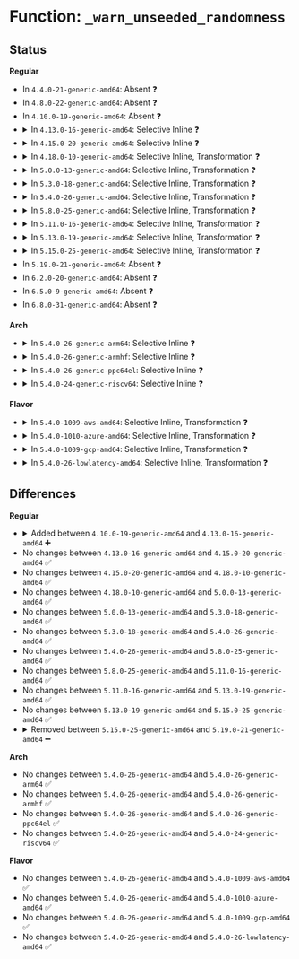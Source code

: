 # Function: <code>_warn_unseeded_randomness</code>

## Status
<b>Regular</b>
<ul>
<li>
In <code>4.4.0-21-generic-amd64</code>: Absent ❓
</li>
<li>
In <code>4.8.0-22-generic-amd64</code>: Absent ❓
</li>
<li>
In <code>4.10.0-19-generic-amd64</code>: Absent ❓
</li>
<li>
<details>
<summary>In <code>4.13.0-16-generic-amd64</code>: Selective Inline ❓</summary>

```c
void _warn_unseeded_randomness(const char * func_name, void * caller, void * * previous)
```

```json
{
  "name": "_warn_unseeded_randomness",
  "collision_type": "Unique Static",
  "inline_type": "Selective",
  "funcs": [
    {
      "addr": 18446744071584766992,
      "name": "_warn_unseeded_randomness",
      "external": false,
      "loc": "drivers/char/random.c:1478",
      "file": "drivers/char/random.c",
      "inline": "not declared, inlined",
      "caller_inline": [],
      "caller_func": [
        "drivers/char/random.c:get_random_u32",
        "drivers/char/random.c:get_random_u64",
        "drivers/char/random.c:get_random_bytes_arch"
      ]
    }
  ],
  "symbols": [
    {
      "addr": 18446744071584766992,
      "name": "_warn_unseeded_randomness",
      "section": ".text",
      "bind": "STB_LOCAL",
      "size": 71
    }
  ]
}
```
</details>
</li>
<li>
<details>
<summary>In <code>4.15.0-20-generic-amd64</code>: Selective Inline ❓</summary>

```c
void _warn_unseeded_randomness(const char * func_name, void * caller, void * * previous)
```

```json
{
  "name": "_warn_unseeded_randomness",
  "collision_type": "Unique Static",
  "inline_type": "Selective",
  "funcs": [
    {
      "addr": 18446744071585187088,
      "name": "_warn_unseeded_randomness",
      "external": false,
      "loc": "drivers/char/random.c:1477",
      "file": "drivers/char/random.c",
      "inline": "not declared, inlined",
      "caller_inline": [],
      "caller_func": [
        "drivers/char/random.c:get_random_u32",
        "drivers/char/random.c:get_random_u64",
        "drivers/char/random.c:get_random_bytes_arch"
      ]
    }
  ],
  "symbols": [
    {
      "addr": 18446744071585187088,
      "name": "_warn_unseeded_randomness",
      "section": ".text",
      "bind": "STB_LOCAL",
      "size": 71
    }
  ]
}
```
</details>
</li>
<li>
<details>
<summary>In <code>4.18.0-10-generic-amd64</code>: Selective Inline, Transformation ❓</summary>

```c
void _warn_unseeded_randomness(const char * func_name, void * caller, void * * previous)
```

```json
{
  "name": "_warn_unseeded_randomness",
  "collision_type": "Unique Static",
  "inline_type": "Selective",
  "funcs": [
    {
      "addr": 0,
      "name": "_warn_unseeded_randomness",
      "external": false,
      "loc": "drivers/char/random.c:1581",
      "file": "drivers/char/random.c",
      "inline": "not declared, inlined",
      "caller_inline": [],
      "caller_func": [
        "drivers/char/random.c:get_random_u32",
        "drivers/char/random.c:get_random_u64",
        "drivers/char/random.c:get_random_bytes_arch"
      ]
    }
  ],
  "symbols": [
    {
      "addr": 18446744071585422848,
      "name": "_warn_unseeded_randomness",
      "section": ".text",
      "bind": "STB_LOCAL",
      "size": 87
    },
    {
      "addr": 18446744071585436016,
      "name": "_warn_unseeded_randomness.cold.38",
      "section": ".text",
      "bind": "STB_LOCAL",
      "size": 29
    }
  ]
}
```
</details>
</li>
<li>
<details>
<summary>In <code>5.0.0-13-generic-amd64</code>: Selective Inline, Transformation ❓</summary>

```c
void _warn_unseeded_randomness(const char * func_name, void * caller, void * * previous)
```

```json
{
  "name": "_warn_unseeded_randomness",
  "collision_type": "Unique Static",
  "inline_type": "Selective",
  "funcs": [
    {
      "addr": 18446744071585559664,
      "name": "_warn_unseeded_randomness",
      "external": false,
      "loc": "drivers/char/random.c:1590",
      "file": "drivers/char/random.c",
      "inline": "not declared, inlined",
      "caller_inline": [],
      "caller_func": [
        "drivers/char/random.c:get_random_u32",
        "drivers/char/random.c:get_random_u64",
        "drivers/char/random.c:get_random_bytes"
      ]
    }
  ],
  "symbols": [
    {
      "addr": 18446744071585546496,
      "name": "_warn_unseeded_randomness",
      "section": ".text",
      "bind": "STB_LOCAL",
      "size": 87
    },
    {
      "addr": 18446744071585559664,
      "name": "_warn_unseeded_randomness.cold.38",
      "section": ".text",
      "bind": "STB_LOCAL",
      "size": 29
    }
  ]
}
```
</details>
</li>
<li>
<details>
<summary>In <code>5.3.0-18-generic-amd64</code>: Selective Inline, Transformation ❓</summary>

```c
void _warn_unseeded_randomness(const char * func_name, void * caller, void * * previous)
```

```json
{
  "name": "_warn_unseeded_randomness",
  "collision_type": "Unique Static",
  "inline_type": "Selective",
  "funcs": [
    {
      "addr": 18446744071585779456,
      "name": "_warn_unseeded_randomness",
      "external": false,
      "loc": "drivers/char/random.c:1672",
      "file": "drivers/char/random.c",
      "inline": "not declared, inlined",
      "caller_inline": [],
      "caller_func": [
        "drivers/char/random.c:get_random_u32",
        "drivers/char/random.c:get_random_u64",
        "drivers/char/random.c:get_random_bytes"
      ]
    }
  ],
  "symbols": [
    {
      "addr": 18446744071585765888,
      "name": "_warn_unseeded_randomness",
      "section": ".text",
      "bind": "STB_LOCAL",
      "size": 94
    },
    {
      "addr": 18446744071585779456,
      "name": "_warn_unseeded_randomness.cold",
      "section": ".text",
      "bind": "STB_LOCAL",
      "size": 29
    }
  ]
}
```
</details>
</li>
<li>
<details>
<summary>In <code>5.4.0-26-generic-amd64</code>: Selective Inline, Transformation ❓</summary>

```c
void _warn_unseeded_randomness(const char * func_name, void * caller, void * * previous)
```

```json
{
  "name": "_warn_unseeded_randomness",
  "collision_type": "Unique Static",
  "inline_type": "Selective",
  "funcs": [
    {
      "addr": 18446744071585922160,
      "name": "_warn_unseeded_randomness",
      "external": false,
      "loc": "drivers/char/random.c:1672",
      "file": "drivers/char/random.c",
      "inline": "not declared, inlined",
      "caller_inline": [],
      "caller_func": [
        "drivers/char/random.c:get_random_u32",
        "drivers/char/random.c:get_random_u64",
        "drivers/char/random.c:get_random_bytes"
      ]
    }
  ],
  "symbols": [
    {
      "addr": 18446744071585908240,
      "name": "_warn_unseeded_randomness",
      "section": ".text",
      "bind": "STB_LOCAL",
      "size": 94
    },
    {
      "addr": 18446744071585922160,
      "name": "_warn_unseeded_randomness.cold",
      "section": ".text",
      "bind": "STB_LOCAL",
      "size": 29
    }
  ]
}
```
</details>
</li>
<li>
<details>
<summary>In <code>5.8.0-25-generic-amd64</code>: Selective Inline, Transformation ❓</summary>

```c
void _warn_unseeded_randomness(const char * func_name, void * caller, void * * previous)
```

```json
{
  "name": "_warn_unseeded_randomness",
  "collision_type": "Unique Static",
  "inline_type": "Selective",
  "funcs": [
    {
      "addr": 18446744071586657864,
      "name": "_warn_unseeded_randomness",
      "external": false,
      "loc": "drivers/char/random.c:1517",
      "file": "drivers/char/random.c",
      "inline": "not declared, inlined",
      "caller_inline": [
        "drivers/char/random.c:get_random_bytes",
        "drivers/char/random.c:get_random_bytes"
      ],
      "caller_func": [
        "drivers/char/random.c:get_random_u32",
        "drivers/char/random.c:get_random_u64"
      ]
    }
  ],
  "symbols": [
    {
      "addr": 18446744071586646416,
      "name": "_warn_unseeded_randomness",
      "section": ".text",
      "bind": "STB_LOCAL",
      "size": 89
    },
    {
      "addr": 18446744071586659152,
      "name": "_warn_unseeded_randomness.cold",
      "section": ".text",
      "bind": "STB_LOCAL",
      "size": 29
    }
  ]
}
```
</details>
</li>
<li>
<details>
<summary>In <code>5.11.0-16-generic-amd64</code>: Selective Inline, Transformation ❓</summary>

```c
void _warn_unseeded_randomness(const char * func_name, void * caller, void * * previous)
```

```json
{
  "name": "_warn_unseeded_randomness",
  "collision_type": "Unique Static",
  "inline_type": "Selective",
  "funcs": [
    {
      "addr": 18446744071586768392,
      "name": "_warn_unseeded_randomness",
      "external": false,
      "loc": "drivers/char/random.c:1516",
      "file": "drivers/char/random.c",
      "inline": "not declared, inlined",
      "caller_inline": [
        "drivers/char/random.c:get_random_bytes",
        "drivers/char/random.c:get_random_bytes"
      ],
      "caller_func": [
        "drivers/char/random.c:get_random_u32",
        "drivers/char/random.c:get_random_u64"
      ]
    }
  ],
  "symbols": [
    {
      "addr": 18446744071586757120,
      "name": "_warn_unseeded_randomness",
      "section": ".text",
      "bind": "STB_LOCAL",
      "size": 89
    },
    {
      "addr": 18446744071591462117,
      "name": "_warn_unseeded_randomness.cold",
      "section": ".text",
      "bind": "STB_LOCAL",
      "size": 29
    }
  ]
}
```
</details>
</li>
<li>
<details>
<summary>In <code>5.13.0-19-generic-amd64</code>: Selective Inline, Transformation ❓</summary>

```c
void _warn_unseeded_randomness(const char * func_name, void * caller, void * * previous)
```

```json
{
  "name": "_warn_unseeded_randomness",
  "collision_type": "Unique Static",
  "inline_type": "Selective",
  "funcs": [
    {
      "addr": 18446744071586647656,
      "name": "_warn_unseeded_randomness",
      "external": false,
      "loc": "drivers/char/random.c:1492",
      "file": "drivers/char/random.c",
      "inline": "not declared, inlined",
      "caller_inline": [
        "drivers/char/random.c:get_random_bytes",
        "drivers/char/random.c:get_random_bytes"
      ],
      "caller_func": [
        "drivers/char/random.c:get_random_u32",
        "drivers/char/random.c:get_random_u64"
      ]
    }
  ],
  "symbols": [
    {
      "addr": 18446744071586638864,
      "name": "_warn_unseeded_randomness",
      "section": ".text",
      "bind": "STB_LOCAL",
      "size": 89
    },
    {
      "addr": 18446744071591403690,
      "name": "_warn_unseeded_randomness.cold",
      "section": ".text",
      "bind": "STB_LOCAL",
      "size": 29
    }
  ]
}
```
</details>
</li>
<li>
<details>
<summary>In <code>5.15.0-25-generic-amd64</code>: Selective Inline, Transformation ❓</summary>

```c
void _warn_unseeded_randomness(const char * func_name, void * caller, void * * previous)
```

```json
{
  "name": "_warn_unseeded_randomness",
  "collision_type": "Unique Static",
  "inline_type": "Selective",
  "funcs": [
    {
      "addr": 18446744071587195281,
      "name": "_warn_unseeded_randomness",
      "external": false,
      "loc": "drivers/char/random.c:1512",
      "file": "drivers/char/random.c",
      "inline": "not declared, inlined",
      "caller_inline": [
        "drivers/char/random.c:get_random_bytes",
        "drivers/char/random.c:get_random_bytes"
      ],
      "caller_func": [
        "drivers/char/random.c:get_random_u32",
        "drivers/char/random.c:get_random_u64"
      ]
    }
  ],
  "symbols": [
    {
      "addr": 18446744071587185792,
      "name": "_warn_unseeded_randomness",
      "section": ".text",
      "bind": "STB_LOCAL",
      "size": 112
    },
    {
      "addr": 18446744071592454532,
      "name": "_warn_unseeded_randomness.cold",
      "section": ".text",
      "bind": "STB_LOCAL",
      "size": 57
    }
  ]
}
```
</details>
</li>
<li>
In <code>5.19.0-21-generic-amd64</code>: Absent ❓
</li>
<li>
In <code>6.2.0-20-generic-amd64</code>: Absent ❓
</li>
<li>
In <code>6.5.0-9-generic-amd64</code>: Absent ❓
</li>
<li>
In <code>6.8.0-31-generic-amd64</code>: Absent ❓
</li>
</ul>
<b>Arch</b>
<ul>
<li>
<details>
<summary>In <code>5.4.0-26-generic-arm64</code>: Selective Inline ❓</summary>

```c
void _warn_unseeded_randomness(const char * func_name, void * caller, void * * previous)
```

```json
{
  "name": "_warn_unseeded_randomness",
  "collision_type": "Unique Static",
  "inline_type": "Selective",
  "funcs": [
    {
      "addr": 18446603336498726224,
      "name": "_warn_unseeded_randomness",
      "external": false,
      "loc": "drivers/char/random.c:1672",
      "file": "drivers/char/random.c",
      "inline": "not declared, inlined",
      "caller_inline": [],
      "caller_func": [
        "drivers/char/random.c:get_random_u32",
        "drivers/char/random.c:get_random_u64",
        "drivers/char/random.c:get_random_bytes"
      ]
    }
  ],
  "symbols": [
    {
      "addr": 18446603336498726224,
      "name": "_warn_unseeded_randomness",
      "section": ".text",
      "bind": "STB_LOCAL",
      "size": 164
    }
  ]
}
```
</details>
</li>
<li>
<details>
<summary>In <code>5.4.0-26-generic-armhf</code>: Selective Inline ❓</summary>

```c
void _warn_unseeded_randomness(const char * func_name, void * caller, void * * previous)
```

```json
{
  "name": "_warn_unseeded_randomness",
  "collision_type": "Unique Static",
  "inline_type": "Selective",
  "funcs": [
    {
      "addr": 3231356648,
      "name": "_warn_unseeded_randomness",
      "external": false,
      "loc": "drivers/char/random.c:1672",
      "file": "drivers/char/random.c",
      "inline": "not declared, inlined",
      "caller_inline": [],
      "caller_func": [
        "drivers/char/random.c:get_random_u32",
        "drivers/char/random.c:get_random_u64",
        "drivers/char/random.c:get_random_bytes"
      ]
    }
  ],
  "symbols": [
    {
      "addr": 3231356648,
      "name": "_warn_unseeded_randomness",
      "section": ".text",
      "bind": "STB_LOCAL",
      "size": 148
    }
  ]
}
```
</details>
</li>
<li>
<details>
<summary>In <code>5.4.0-26-generic-ppc64el</code>: Selective Inline ❓</summary>

```c
void _warn_unseeded_randomness(const char * func_name, void * caller, void * * previous)
```

```json
{
  "name": "_warn_unseeded_randomness",
  "collision_type": "Unique Static",
  "inline_type": "Selective",
  "funcs": [
    {
      "addr": 13835058055291887248,
      "name": "_warn_unseeded_randomness",
      "external": false,
      "loc": "drivers/char/random.c:1672",
      "file": "drivers/char/random.c",
      "inline": "not declared, inlined",
      "caller_inline": [],
      "caller_func": [
        "drivers/char/random.c:get_random_u32",
        "drivers/char/random.c:get_random_u64",
        "drivers/char/random.c:get_random_bytes"
      ]
    }
  ],
  "symbols": [
    {
      "addr": 13835058055291887248,
      "name": "_warn_unseeded_randomness",
      "section": ".text",
      "bind": "STB_LOCAL",
      "size": 212
    }
  ]
}
```
</details>
</li>
<li>
<details>
<summary>In <code>5.4.0-24-generic-riscv64</code>: Selective Inline ❓</summary>

```c
void _warn_unseeded_randomness(const char * func_name, void * caller, void * * previous)
```

```json
{
  "name": "_warn_unseeded_randomness",
  "collision_type": "Unique Static",
  "inline_type": "Selective",
  "funcs": [
    {
      "addr": 18446743936276240136,
      "name": "_warn_unseeded_randomness",
      "external": false,
      "loc": "drivers/char/random.c:1672",
      "file": "drivers/char/random.c",
      "inline": "not declared, inlined",
      "caller_inline": [],
      "caller_func": [
        "drivers/char/random.c:get_random_u32",
        "drivers/char/random.c:get_random_u64",
        "drivers/char/random.c:get_random_bytes"
      ]
    }
  ],
  "symbols": [
    {
      "addr": 18446743936276240136,
      "name": "_warn_unseeded_randomness",
      "section": ".text",
      "bind": "STB_LOCAL",
      "size": 148
    }
  ]
}
```
</details>
</li>
</ul>
<b>Flavor</b>
<ul>
<li>
<details>
<summary>In <code>5.4.0-1009-aws-amd64</code>: Selective Inline, Transformation ❓</summary>

```c
void _warn_unseeded_randomness(const char * func_name, void * caller, void * * previous)
```

```json
{
  "name": "_warn_unseeded_randomness",
  "collision_type": "Unique Static",
  "inline_type": "Selective",
  "funcs": [
    {
      "addr": 18446744071585683136,
      "name": "_warn_unseeded_randomness",
      "external": false,
      "loc": "drivers/char/random.c:1672",
      "file": "drivers/char/random.c",
      "inline": "not declared, inlined",
      "caller_inline": [],
      "caller_func": [
        "drivers/char/random.c:get_random_u32",
        "drivers/char/random.c:get_random_u64",
        "drivers/char/random.c:get_random_bytes"
      ]
    }
  ],
  "symbols": [
    {
      "addr": 18446744071585669232,
      "name": "_warn_unseeded_randomness",
      "section": ".text",
      "bind": "STB_LOCAL",
      "size": 94
    },
    {
      "addr": 18446744071585683136,
      "name": "_warn_unseeded_randomness.cold",
      "section": ".text",
      "bind": "STB_LOCAL",
      "size": 29
    }
  ]
}
```
</details>
</li>
<li>
<details>
<summary>In <code>5.4.0-1010-azure-amd64</code>: Selective Inline, Transformation ❓</summary>

```c
void _warn_unseeded_randomness(const char * func_name, void * caller, void * * previous)
```

```json
{
  "name": "_warn_unseeded_randomness",
  "collision_type": "Unique Static",
  "inline_type": "Selective",
  "funcs": [
    {
      "addr": 18446744071585543008,
      "name": "_warn_unseeded_randomness",
      "external": false,
      "loc": "drivers/char/random.c:1672",
      "file": "drivers/char/random.c",
      "inline": "not declared, inlined",
      "caller_inline": [],
      "caller_func": [
        "drivers/char/random.c:get_random_u32",
        "drivers/char/random.c:get_random_u64",
        "drivers/char/random.c:get_random_bytes"
      ]
    }
  ],
  "symbols": [
    {
      "addr": 18446744071585529584,
      "name": "_warn_unseeded_randomness",
      "section": ".text",
      "bind": "STB_LOCAL",
      "size": 94
    },
    {
      "addr": 18446744071585543008,
      "name": "_warn_unseeded_randomness.cold",
      "section": ".text",
      "bind": "STB_LOCAL",
      "size": 29
    }
  ]
}
```
</details>
</li>
<li>
<details>
<summary>In <code>5.4.0-1009-gcp-amd64</code>: Selective Inline, Transformation ❓</summary>

```c
void _warn_unseeded_randomness(const char * func_name, void * caller, void * * previous)
```

```json
{
  "name": "_warn_unseeded_randomness",
  "collision_type": "Unique Static",
  "inline_type": "Selective",
  "funcs": [
    {
      "addr": 18446744071585872560,
      "name": "_warn_unseeded_randomness",
      "external": false,
      "loc": "drivers/char/random.c:1672",
      "file": "drivers/char/random.c",
      "inline": "not declared, inlined",
      "caller_inline": [],
      "caller_func": [
        "drivers/char/random.c:get_random_u32",
        "drivers/char/random.c:get_random_u64",
        "drivers/char/random.c:get_random_bytes"
      ]
    }
  ],
  "symbols": [
    {
      "addr": 18446744071585858640,
      "name": "_warn_unseeded_randomness",
      "section": ".text",
      "bind": "STB_LOCAL",
      "size": 94
    },
    {
      "addr": 18446744071585872560,
      "name": "_warn_unseeded_randomness.cold",
      "section": ".text",
      "bind": "STB_LOCAL",
      "size": 29
    }
  ]
}
```
</details>
</li>
<li>
<details>
<summary>In <code>5.4.0-26-lowlatency-amd64</code>: Selective Inline, Transformation ❓</summary>

```c
void _warn_unseeded_randomness(const char * func_name, void * caller, void * * previous)
```

```json
{
  "name": "_warn_unseeded_randomness",
  "collision_type": "Unique Static",
  "inline_type": "Selective",
  "funcs": [
    {
      "addr": 18446744071585980432,
      "name": "_warn_unseeded_randomness",
      "external": false,
      "loc": "drivers/char/random.c:1672",
      "file": "drivers/char/random.c",
      "inline": "not declared, inlined",
      "caller_inline": [],
      "caller_func": [
        "drivers/char/random.c:get_random_u32",
        "drivers/char/random.c:get_random_u64",
        "drivers/char/random.c:get_random_bytes"
      ]
    }
  ],
  "symbols": [
    {
      "addr": 18446744071585967008,
      "name": "_warn_unseeded_randomness",
      "section": ".text",
      "bind": "STB_LOCAL",
      "size": 94
    },
    {
      "addr": 18446744071585980432,
      "name": "_warn_unseeded_randomness.cold",
      "section": ".text",
      "bind": "STB_LOCAL",
      "size": 29
    }
  ]
}
```
</details>
</li>
</ul>

## Differences
<b>Regular</b>
<ul>
<li>
<details>
<summary>Added between <code>4.10.0-19-generic-amd64</code> and <code>4.13.0-16-generic-amd64</code> ➕</summary>

```c
void _warn_unseeded_randomness(const char * func_name, void * caller, void * * previous)
```
</details>
</li>
<li>
No changes between <code>4.13.0-16-generic-amd64</code> and <code>4.15.0-20-generic-amd64</code> ✅
</li>
<li>
No changes between <code>4.15.0-20-generic-amd64</code> and <code>4.18.0-10-generic-amd64</code> ✅
</li>
<li>
No changes between <code>4.18.0-10-generic-amd64</code> and <code>5.0.0-13-generic-amd64</code> ✅
</li>
<li>
No changes between <code>5.0.0-13-generic-amd64</code> and <code>5.3.0-18-generic-amd64</code> ✅
</li>
<li>
No changes between <code>5.3.0-18-generic-amd64</code> and <code>5.4.0-26-generic-amd64</code> ✅
</li>
<li>
No changes between <code>5.4.0-26-generic-amd64</code> and <code>5.8.0-25-generic-amd64</code> ✅
</li>
<li>
No changes between <code>5.8.0-25-generic-amd64</code> and <code>5.11.0-16-generic-amd64</code> ✅
</li>
<li>
No changes between <code>5.11.0-16-generic-amd64</code> and <code>5.13.0-19-generic-amd64</code> ✅
</li>
<li>
No changes between <code>5.13.0-19-generic-amd64</code> and <code>5.15.0-25-generic-amd64</code> ✅
</li>
<li>
<details>
<summary>Removed between <code>5.15.0-25-generic-amd64</code> and <code>5.19.0-21-generic-amd64</code> ➖</summary>

```c
void _warn_unseeded_randomness(const char * func_name, void * caller, void * * previous)
```
</details>
</li>
</ul>
<b>Arch</b>
<ul>
<li>
No changes between <code>5.4.0-26-generic-amd64</code> and <code>5.4.0-26-generic-arm64</code> ✅
</li>
<li>
No changes between <code>5.4.0-26-generic-amd64</code> and <code>5.4.0-26-generic-armhf</code> ✅
</li>
<li>
No changes between <code>5.4.0-26-generic-amd64</code> and <code>5.4.0-26-generic-ppc64el</code> ✅
</li>
<li>
No changes between <code>5.4.0-26-generic-amd64</code> and <code>5.4.0-24-generic-riscv64</code> ✅
</li>
</ul>
<b>Flavor</b>
<ul>
<li>
No changes between <code>5.4.0-26-generic-amd64</code> and <code>5.4.0-1009-aws-amd64</code> ✅
</li>
<li>
No changes between <code>5.4.0-26-generic-amd64</code> and <code>5.4.0-1010-azure-amd64</code> ✅
</li>
<li>
No changes between <code>5.4.0-26-generic-amd64</code> and <code>5.4.0-1009-gcp-amd64</code> ✅
</li>
<li>
No changes between <code>5.4.0-26-generic-amd64</code> and <code>5.4.0-26-lowlatency-amd64</code> ✅
</li>
</ul>
